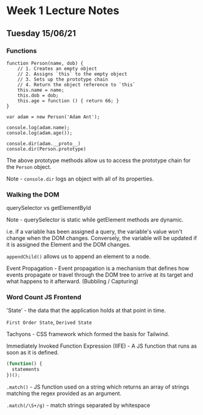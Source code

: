 # Week 1 Lecture Notes

## Tuesday 15/06/21

### Functions

```
function Person(name, dob) {
	// 1. Creates an empty object
	// 2. Assigns `this` to the empty object
	// 3. Sets up the prototype chain
	// 4. Return the object reference to `this`
	this.name = name;
	this.dob = dob;
	this.age = function () { return 66; }
}

var adam = new Person('Adam Ant');

console.log(adam.name);
console.log(adam.age());

```

```
console.dir(adam.__proto__)
console.dir(Person.prototype)
```
The above prototype methods allow us to access the prototype chain for the `Person` object.

Note - `console.dir` logs an object with all of its properties.

### Walking the DOM

querySelector vs getElementById

Note - querySelector is static while getElement methods are dynamic.

i.e. if a variable has been assigned a query, the variable's value won't change when the DOM changes.
Conversely, the variable will be updated if it is assigned the Element and the DOM changes.

`appendChild()` allows us to append an element to a node.

Event Propagation - Event propagation is a mechanism that defines how events propagate or travel through the DOM tree to arrive at its target and what happens to it afterward.
(Bubbling / Capturing)

### Word Count JS Frontend

'State' - the data that the application holds at that point in time.

`First Order State`, `Derived State`

Tachyons - CSS framework which formed the basis for Tailwind.

Immediately Invoked Function Expression (IIFE) - A JS function that runs as soon as it is defined.

``` JavaScript
(function() {
  statements
})();
```

`.match()` - JS function used on a string which returns an array of strings matching the regex provided as an argument.

`.match(/\S+/g)` - match strings separated by whitespace
